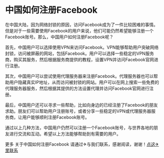 # 中国如何注册Facebook

在中国大陆，因为网络封锁的原因，访问Facebook成为了一件比较困难的事情。但是对于一些需要使用Facebook的用户来说，他们可能仍然希望能够注册一个Facebook账号。那么，中国用户如何注册Facebook呢？

首先，中国用户可以选择使用VPN来访问Facebook。VPN能够帮助用户突破网络封锁，访问被屏蔽的网站，包括Facebook。用户可以选择一些稳定的VPN服务商，购买其服务，然后根据服务商提供的教程，设置VPN并访问Facebook官网进行注册。

其次，中国用户可以尝试使用代理服务器来注册Facebook。代理服务器也可以帮助用户隐藏真实IP地址，从而访问被封锁的网站。用户可以在网上搜索一些免费的代理服务器服务，然后根据其提供的方法设置代理并访问Facebook官网进行注册。

最后，中国用户还可以寻求一些帮助，比如向身边的已经注册了Facebook的朋友求助。朋友们可以帮助用户注册账号，或者分享一些稳定的VPN或代理服务器服务商，让用户能够顺利注册Facebook账号。

通过以上几种方法，中国用户仍然可以注册一个Facebook账号，与世界各地的朋友进行交流和互动。希望以上方法能够帮助到有需要的用户。

更多 关于中国如何注册Facebook 请通过✈与我们联系，感谢阅读，谢谢！[点这✈里联系](https://c.k02.cc)